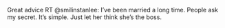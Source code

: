 <!--
id: 237725499
link: http://kevinisom.info/post/237725499/great-advice-rt-smilinstanlee-ive-been-married
slug: great-advice-rt-smilinstanlee-ive-been-married
date: Mon Nov 09 2009 17:53:31 GMT+1300 (NZDT)
raw: {"blog_name":"kevinisom","id":237725499,"post_url":"http://kevinisom.info/post/237725499/great-advice-rt-smilinstanlee-ive-been-married","slug":"great-advice-rt-smilinstanlee-ive-been-married","type":"text","date":"2009-11-09 04:53:31 GMT","timestamp":1257742411,"state":"published","format":"html","reblog_key":"5zONAikJ","tags":[],"short_url":"http://tmblr.co/Zw68YyEAsSx","highlighted":[],"feed_item":"http://twitter.com/kev_nz/statuses/5550165673","from_feed_id":"650289","note_count":0,"title":null,"body":"<p>Great advice RT @smilinstanlee: I&#8217;ve been married a long time. People ask my secret. It&#8217;s simple. Just let her think she&#8217;s the boss.</p>"}
publish: 2009-11-09
tags: 
title: null
-->


Great advice RT @smilinstanlee: I’ve been married a long time. People
ask my secret. It’s simple. Just let her think she’s the boss.


